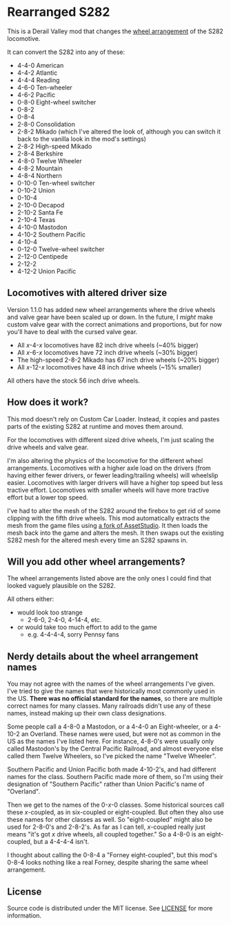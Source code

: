 # Rearranged S282

This is a Derail Valley mod that changes the [wheel arrangement](https://en.wikipedia.org/wiki/Wheel_arrangement) of the S282 locomotive.

It can convert the S282 into any of these:
- 4-4-0 American
- 4-4-2 Atlantic
- 4-4-4 Reading
- 4-6-0 Ten-wheeler
- 4-6-2 Pacific
- 0-8-0 Eight-wheel switcher
- 0-8-2
- 0-8-4
- 2-8-0 Consolidation
- 2-8-2 Mikado (which I've altered the look of, although you can switch it back to the vanilla look in the mod's settings)
- 2-8-2 High-speed Mikado
- 2-8-4 Berkshire
- 4-8-0 Twelve Wheeler
- 4-8-2 Mountain
- 4-8-4 Northern
- 0-10-0 Ten-wheel switcher
- 0-10-2 Union
- 0-10-4
- 2-10-0 Decapod
- 2-10-2 Santa Fe
- 2-10-4 Texas
- 4-10-0 Mastodon
- 4-10-2 Southern Pacific
- 4-10-4
- 0-12-0 Twelve-wheel switcher
- 2-12-0 Centipede
- 2-12-2
- 4-12-2 Union Pacific

## Locomotives with altered driver size

Version 1.1.0 has added new wheel arrangements where the drive wheels and valve gear have been scaled up or down. In the future, I *might* make custom valve gear with the correct animations and proportions, but for now you'll have to deal with the cursed valve gear.

- All *x*-4-*x* locomotives have 82 inch drive wheels (~40% bigger)
- All *x*-6-*x* locomotives have 72 inch drive wheels (~30% bigger)
- The high-speed 2-8-2 Mikado has 67 inch drive wheels (~20% bigger)
- All *x*-12-*x* locomotives have 48 inch drive wheels (~15% smaller)

All others have the stock 56 inch drive wheels.

## How does it work?

This mod doesn't rely on Custom Car Loader. Instead, it copies and pastes parts of the existing S282 at runtime and moves them around.

For the locomotives with different sized drive wheels, I'm just scaling the drive wheels and valve gear.

I'm also altering the physics of the locomotive for the different wheel arrangements. Locomotives with a higher axle load on the drivers (from having either fewer drivers, or fewer leading/trailing wheels) will wheelslip easier. Locomotives with larger drivers will have a higher top speed but less tractive effort. Locomotives with smaller wheels will have more tractive effort but a lower top speed.

I've had to alter the mesh of the S282 around the firebox to get rid of some clipping with the fifth drive wheels. This mod automatically extracts the mesh from the game files using [a fork of AssetStudio](https://github.com/aelurum/AssetStudio). It then loads the mesh back into the game and alters the mesh. It then swaps out the existing S282 mesh for the altered mesh every time an S282 spawns in.

## Will you add other wheel arrangements?

The wheel arrangements listed above are the only ones I could find that looked vaguely plausible on the S282.

All others either:
- would look too strange
	- 2-6-0, 2-4-0, 4-14-4, etc.
- or would take too much effort to add to the game
	- e.g. 4-4-4-4, sorry Pennsy fans

## Nerdy details about the wheel arrangement names

You may not agree with the names of the wheel arrangements I've given. I've tried to give the names that were historically most commonly used in the US. **There was no official standard for the names**, so there are multiple correct names for many classes. Many railroads didn't use any of these names, instead making up their own class designations.

Some people call a 4-8-0 a Mastodon, or a 4-4-0 an Eight-wheeler, or a 4-10-2 an Overland. These names were used, but were not as common in the US as the names I've listed here. For instance, 4-8-0's were usually only called Mastodon's by the Central Pacific Railroad, and almost everyone else called them Twelve Wheelers, so I've picked the name "Twelve Wheeler".

Southern Pacific and Union Pacific both made 4-10-2's, and had different names for the class. Southern Pacific made more of them, so I'm using their designation of "Southern Pacific" rather than Union Pacific's name of "Overland".

Then we get to the names of the 0-*x*-0 classes. Some historical sources call these *x*-coupled, as in six-coupled or eight-coupled. But often they also use these names for other classes as well. So "eight-coupled" might also be used for 2-8-0's and 2-8-2's. As far as I can tell, *x*-coupled really just means "it's got *x* drive wheels, all coupled together." So a 4-8-0 is an eight-coupled, but a 4-4-4-4 isn't.

I thought about calling the 0-8-4 a "Forney eight-coupled", but this mod's 0-8-4 looks nothing like a real Forney, despite sharing the same wheel arrangement.

## License

Source code is distributed under the MIT license.
See [LICENSE](LICENSE) for more information.

